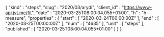 {
  "kind" : "steps",
  "slug" : "2020/03/arydi",
  "client_id" : "https://www-api.jvt.me/fit",
  "date" : "2020-03-25T08:00:04.055+01:00",
  "h" : "h-measure",
  "properties" : {
    "start" : [ "2020-03-24T00:00:00Z" ],
    "end" : [ "2020-03-25T00:00:00Z" ],
    "num" : [ "4635" ],
    "unit" : [ "steps" ],
    "published" : [ "2020-03-25T08:00:04.055+01:00" ]
  }
}
